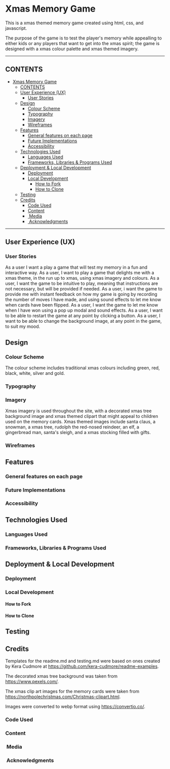 # Xmas Memory Game

This is a xmas themed memory game created using html, css, and javascript.

The purpose of the game is to test the player's memory while appealling to either kids or any players that want to get into the xmas spirit; the game is designed with a xmas colour palette and xmas themed imagery.

---

## CONTENTS

- [Xmas Memory Game](#xmas-memory-game)
  - [CONTENTS](#contents)
  - [User Experience (UX)](#user-experience-ux)
    - [User Stories](#user-stories)
  - [Design](#design)
    - [Colour Scheme](#colour-scheme)
    - [Typography](#typography)
    - [Imagery](#imagery)
    - [Wireframes](#wireframes)
  - [Features](#features)
    - [General features on each page](#general-features-on-each-page)
    - [Future Implementations](#future-implementations)
    - [Accessibility](#accessibility)
  - [Technologies Used](#technologies-used)
    - [Languages Used](#languages-used)
    - [Frameworks, Libraries \& Programs Used](#frameworks-libraries--programs-used)
  - [Deployment \& Local Development](#deployment--local-development)
    - [Deployment](#deployment)
    - [Local Development](#local-development)
      - [How to Fork](#how-to-fork)
      - [How to Clone](#how-to-clone)
  - [Testing](#testing)
  - [Credits](#credits)
    - [Code Used](#code-used)
    - [Content](#content)
    - [ Media](#media)
    - [ Acknowledgments](#acknowledgments)

---

## User Experience (UX)

### User Stories

As a user I want a play a game that will test my memory in a fun and interactive way.
As a user, I want to play a game that delights me with a xmas theme, in the run up to xmas, using xmas imagery and colours.
As a user, I want the game to be intuitive to play, meaning that instructions are not necessary, but will be provided if needed.
As a user, i want the game to provide me with instant feedback on how my game is going by recording the number of moves I have made, and using sound effects to let me know when cards have been flipped.
As a user, I want the game to let me know when I have won using a pop up modal and sound effects.
As a user, I want to be able to restart the game at any point by clicking a button.
As a user, I want to be able to change the background image, at any point in the game, to suit my mood.

## Design

### Colour Scheme

The colour scheme includes traditional xmas colours including green, red, black, white, silver and gold.

### Typography

### Imagery

Xmas imagery is used throughout the site, with a decorated xmas tree background image and xmas themed clipart that might appeal to children used on the memory cards.  Xmas themed images include santa claus, a snowman, a xmas tree, rudolph the red-nosed reindeer, an elf, a gingerbread man, santa's sleigh, and a xmas stocking filled with gifts.

### Wireframes

## Features

### General features on each page

### Future Implementations

### Accessibility

## Technologies Used

### Languages Used

### Frameworks, Libraries & Programs Used

## Deployment & Local Development

### Deployment

### Local Development

#### How to Fork

#### How to Clone

## Testing

## Credits

Templates for the readme.md and testing.md were based on ones created by Kera Cudmore at https://github.com/kera-cudmore/readme-examples.

The decorated xmas tree background was taken from https://www.pexels.com/.

The xmas clip art images for the memory cards were taken from <https://northpolechristmas.com/Christmas-clipart.html>.

Images were converted to webp format using https://convertio.co/.

### Code Used

### Content

###  Media
  
###  Acknowledgments
